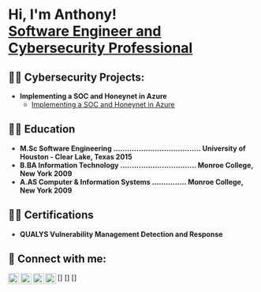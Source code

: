 <h1>Hi, I'm Anthony! <br/><a href="https://github.com/anthonyokeke1">Software Engineer and Cybersecurity Professional </a></h1>

<h2>👨‍💻 Cybersecurity Projects:</h2>

- <b>Implementing a SOC and Honeynet in Azure </b>
  - [Implementing a SOC and Honeynet in Azure](https://github.com/anthonyokeke1/SOC_Honeynet_Azure)

<h2>👨‍💻 Education </h2> 

- <b>M.Sc Software Engineering ......................................      University of Houston - Clear Lake, Texas 2015    </b>
- <b>B.BA Information Technology    ................................. Monroe College, New York 2009  </b>
- <b>A.AS Computer & Information Systems    ............... Monroe College, New York 2009  </b>

<h2>👨‍💻 Certifications </h2>

- <b> QUALYS Vulnerability Management Detection  and Response  </b>


<h2> 🤳 Connect with me:</h2>

[<img align="left" alt="JoshMadakor | YouTube" width="22px" src="https://cdn.jsdelivr.net/npm/simple-icons@v3/icons/youtube.svg" />]
[<img align="left" alt="JoshMadakor | Twitter" width="22px" src="https://cdn.jsdelivr.net/npm/simple-icons@v3/icons/twitter.svg" />]
[<img align="left" alt="JoshMadakor | LinkedIn" width="22px" src="https://cdn.jsdelivr.net/npm/simple-icons@v3/icons/linkedin.svg" />][linkedin]
[<img align="left" alt="JoshMadakor | Instagram" width="22px" src="https://cdn.jsdelivr.net/npm/simple-icons@v3/icons/instagram.svg" />]

[linkedin]: https://www.linkedin.com/in/anthonyokeke1



<!--
**joshmadakor1/joshmadakor1** is a ✨ _special_ ✨ repository because its `README.md` (this file) appears on your GitHub profile.

Here are some ideas to get you started:

- 🔭 I’m currently working on ...
- 🌱 I’m currently learning ...
- 👯 I’m looking to collaborate on ...
- 🤔 I’m looking for help with ...
- 💬 Ask me about ...
- 📫 How to reach me: ...
- 😄 Pronouns: ...
- ⚡ Fun fact: ...
-->
